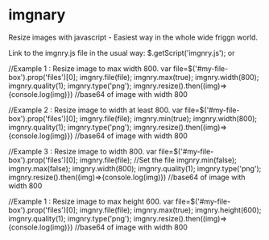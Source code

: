 # imgnary
Resize images with javascript - Easiest way in the whole wide friggn world.

Link to the imgnry.js file in the usual way:
$.getScript('imgnry.js');
or
<script src='imgnry.js'></script>

//Example 1 : Resize image to max width 800.
var file=$('#my-file-box').prop('files')[0];
imgnry.file(file);
imgnry.max(true); 
imgnry.width(800);
imgnry.quality(1);
imgnry.type('png');
imgnry.resize().then((img)=>{console.log(img)}) //base64 of image with width 800

//Example 2 : Resize image to width at least 800.
var file=$('#my-file-box').prop('files')[0];
imgnry.file(file);
imgnry.min(true); 
imgnry.width(800);
imgnry.quality(1);
imgnry.type('png');
imgnry.resize().then((img)=>{console.log(img)}) //base64 of image with width 800

//Example 3 : Resize image to width 800.
var file=$('#my-file-box').prop('files')[0];
imgnry.file(file); //Set the file
imgnry.min(false);
imgnry.max(false);
imgnry.width(800);
imgnry.quality(1);
imgnry.type('png');
imgnry.resize().then((img)=>{console.log(img)}) //base64 of image with width 800

//Example 1 : Resize image to max height 600.
var file=$('#my-file-box').prop('files')[0];
imgnry.file(file);
imgnry.max(true); 
imgnry.height(600);
imgnry.quality(1);
imgnry.type('png');
imgnry.resize().then((img)=>{console.log(img)}) //base64 of image with width 800


